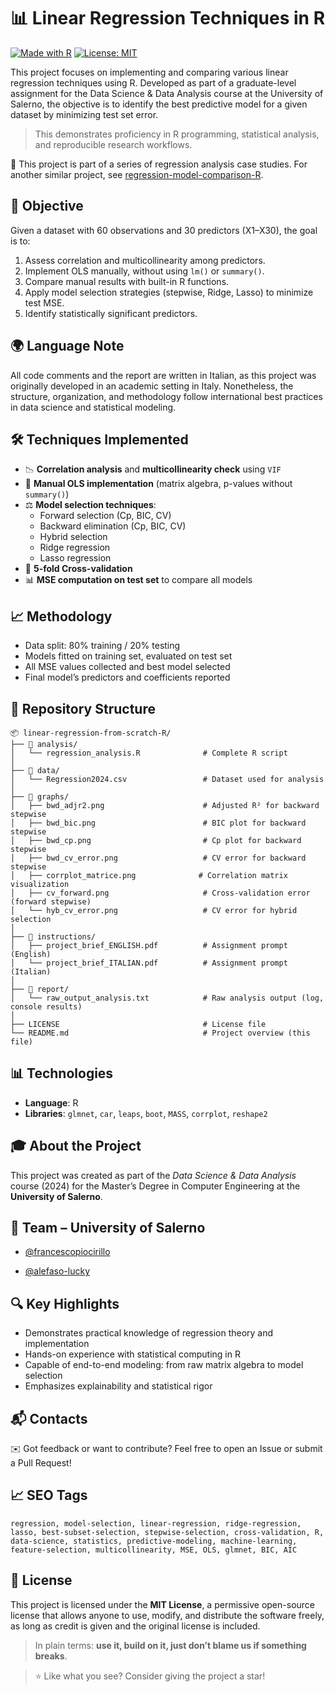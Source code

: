 # 📊 Linear Regression Techniques in R

[![Made with R](https://img.shields.io/badge/Made%20with-R-1f425f.svg)](https://www.r-project.org/)
[![License: MIT](https://img.shields.io/badge/License-MIT-yellow.svg)](https://opensource.org/licenses/MIT)

This project focuses on implementing and comparing various linear regression techniques using R. Developed as part of a graduate-level assignment for the Data Science & Data Analysis course at the University of Salerno, the objective is to identify the best predictive model for a given dataset by minimizing test set error.

> This demonstrates proficiency in R programming, statistical analysis, and reproducible research workflows.

📂 This project is part of a series of regression analysis case studies. For another similar project, see [regression-model-comparison-R](https://github.com/francescopiocirillo/regression-model-comparison-R).

## 📌 Objective

Given a dataset with 60 observations and 30 predictors (X1–X30), the goal is to:

1. Assess correlation and multicollinearity among predictors.
2. Implement OLS manually, without using `lm()` or `summary()`.
3. Compare manual results with built-in R functions.
4. Apply model selection strategies (stepwise, Ridge, Lasso) to minimize test MSE.
5. Identify statistically significant predictors.

## 🌍 Language Note

All code comments and the report are written in Italian, as this project was originally developed in an academic setting in Italy. Nonetheless, the structure, organization, and methodology follow international best practices in data science and statistical modeling.

## 🛠️ Techniques Implemented

- 📉 **Correlation analysis** and **multicollinearity check** using `VIF`
- 🧮 **Manual OLS implementation** (matrix algebra, p-values without `summary()`)
- ⚖️ **Model selection techniques**:
  - Forward selection (Cp, BIC, CV)
  - Backward elimination (Cp, BIC, CV)
  - Hybrid selection
  - Ridge regression
  - Lasso regression
- 🧪 **5-fold Cross-validation**
- 📊 **MSE computation on test set** to compare all models

## 📈 Methodology

- Data split: 80% training / 20% testing
- Models fitted on training set, evaluated on test set
- All MSE values collected and best model selected
- Final model’s predictors and coefficients reported

## 📂 Repository Structure

```
📦 linear-regression-from-scratch-R/
├── 📁 analysis/
│   └── regression_analysis.R              # Complete R script
│
├── 📁 data/
│   └── Regression2024.csv                 # Dataset used for analysis
│
├── 📁 graphs/
│   ├── bwd_adjr2.png                      # Adjusted R² for backward stepwise
│   ├── bwd_bic.png                        # BIC plot for backward stepwise
│   ├── bwd_cp.png                         # Cp plot for backward stepwise
│   ├── bwd_cv_error.png                   # CV error for backward stepwise
│   ├── corrplot_matrice.png              # Correlation matrix visualization
│   ├── cv_forward.png                     # Cross-validation error (forward stepwise)
│   └── hyb_cv_error.png                   # CV error for hybrid selection
│
├── 📁 instructions/
│   ├── project_brief_ENGLISH.pdf          # Assignment prompt (English)
│   └── project_brief_ITALIAN.pdf          # Assignment prompt (Italian)
│
├── 📁 report/
│   └── raw_output_analysis.txt            # Raw analysis output (log, console results)
│
├── LICENSE                                # License file
└── README.md                              # Project overview (this file)
```

## 📊 Technologies

- **Language**: R
- **Libraries**: `glmnet`, `car`, `leaps`, `boot`, `MASS`, `corrplot`, `reshape2`

## 🎓 About the Project

This project was created as part of the *Data Science & Data Analysis* course (2024) for the Master’s Degree in Computer Engineering at the **University of Salerno**.

## 👥 Team – University of Salerno
    
* [@francescopiocirillo](https://github.com/francescopiocirillo)
    
* [@alefaso-lucky](https://github.com/alefaso-lucky)

## 🔍 Key Highlights

- Demonstrates practical knowledge of regression theory and implementation
- Hands-on experience with statistical computing in R
- Capable of end-to-end modeling: from raw matrix algebra to model selection
- Emphasizes explainability and statistical rigor

## 📬 Contacts

✉️ Got feedback or want to contribute? Feel free to open an Issue or submit a Pull Request!

## 📈 SEO Tags

```
regression, model-selection, linear-regression, ridge-regression, lasso, best-subset-selection, stepwise-selection, cross-validation, R, data-science, statistics, predictive-modeling, machine-learning, feature-selection, multicollinearity, MSE, OLS, glmnet, BIC, AIC
```

## 📄 License

This project is licensed under the **MIT License**, a permissive open-source license that allows anyone to use, modify, and distribute the software freely, as long as credit is given and the original license is included.

> In plain terms: **use it, build on it, just don’t blame us if something breaks**.

> ⭐ Like what you see? Consider giving the project a star!
